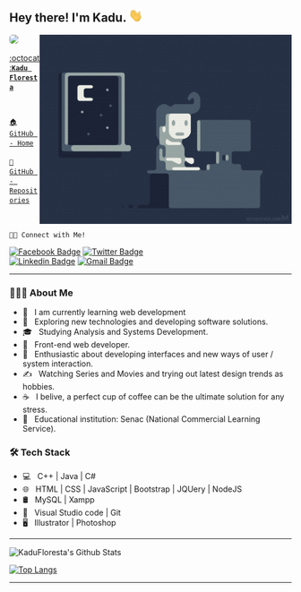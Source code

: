 <h2> Hey there! I'm Kadu. <img src="https://github.com/KaduFloresta/KaduFloresta/blob/main/img/Hi.gif" width="25"></h2>
<img align="right" alt="GIF" src="https://github.com/KaduFloresta/KaduFloresta/blob/main/img/1.gif" width="450"/>

<a href="https://www.linkedin.com/in/kadufloresta/">
 <img style="border-radius: 5px;" src="https://media-exp1.licdn.com/dms/image/C4D03AQFfIeRf3UDQ9Q/profile-displayphoto-shrink_400_400/0?e=1605139200&v=beta&t=vWVjctWELGPrf-DrfqlwmBWjl88lk6ZwKTUJoCIkI_I" width="100px; alt=""/></b>
 
 :octocat:<code><b>Kadu Floresta</b></code></a> 
 
 <br>
 
 <code><a href="https://github.com/KaduFloresta" title="HomeGit">🏠 GitHub - Home</a><br></code><br>
 <code><a href="https://github.com/KaduFloresta?tab=repositories" title="RepoGit">📂 GitHub - Repositories</a><br></code>
 
 <br>

<code>👋🏽 Connect with Me!</code>

[![Facebook Badge](https://img.shields.io/badge/-Kadu_Floresta-lightblue?style=flat-square&logo=Facebook&logoColor=white&link=https://www.facebook.com/kadu.floresta)](https://www.facebook.com/kadu.floresta)
[![Twitter Badge](https://img.shields.io/badge/-@kadu_kururu-1ca0f1?style=flat-square&labelColor=1ca0f1&logo=twitter&logoColor=white&link=https://twitter.com/kadu_kururu)](https://twitter.com/kadu_kururu)
<br>
[![Linkedin Badge](https://img.shields.io/badge/-Kadu_Floresta-blue?style=flat-square&logo=Linkedin&logoColor=white&link=https://www.linkedin.com/in/kadufloresta/)](https://www.linkedin.com/in/kadufloresta/)
[![Gmail Badge](https://img.shields.io/badge/-cefloresta1@gmail.com-c14438?style=flat-square&logo=Gmail&logoColor=white&link=mailto:cefloresta1@gmail.com)](mailto:cefloresta1@gmail.com)

<hr>
 
 <h3> 👨🏻‍💻 About Me </h3>

- 🔭 &nbsp; I am currently learning web development
- 🤔 &nbsp; Exploring new technologies and developing software solutions.
- 🎓 &nbsp; Studying Analysis and Systems Development.
- 💼 &nbsp; Front-end web developer.
- 🌱 &nbsp; Enthusiastic about developing interfaces and new ways of user / system interaction.
- ✍️ &nbsp; Watching Series and Movies and trying out latest design trends as hobbies.
- ☕ &nbsp; I belive, a perfect cup of coffee can be the ultimate solution for any stress. 
- 💬 &nbsp; Educational institution: Senac (National Commercial Learning Service).

<h3>🛠 Tech Stack</h3>

- 💻 &nbsp; C++ | Java | C# 
- 🌐 &nbsp; HTML | CSS | JavaScript | Bootstrap | JQUery | NodeJS
- 🛢 &nbsp; MySQL | Xampp
- 🔧 &nbsp; Visual Studio code | Git
- 🖥 &nbsp; Illustrator | Photoshop

<hr>

<img align="center" src="https://github-readme-stats.vercel.app/api?username=KaduFloresta&include_all_commits=true&count_private=true&show_icons=true&line_height=20&title_color=7A7ADB&icon_color=2234AE&text_color=D3D3D3&bg_color=0,000000,130F40" alt="KaduFloresta's Github Stats">

<br>

[![Top Langs](https://github-readme-stats.vercel.app/api/top-langs/?username=KaduFloresta&layout=compact&text_color=daf7dc&bg_color=151515)](https://github.com/KaduFloresta/github-readme-stats)

<hr>
